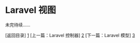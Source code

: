 Laravel 视图
=====


未完待续……

[返回目录] [1]
[上一篇：Laravel 控制器] [2]
[下一篇：Laravel 模型] [3]



[1]: https://github.com/maliang/LikeLaravel "返回目录"
[2]: https://github.com/maliang/LikeLaravel/blob/master/base/controllers.md "Laravel 控制器"
[3]: https://github.com/maliang/LikeLaravel/blob/master/base/models.md "Laravel 模型"


